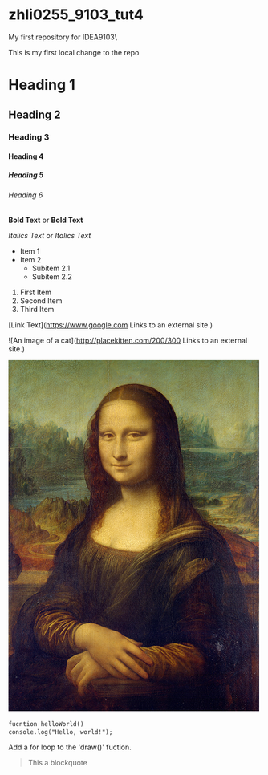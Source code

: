 # zhli0255_9103_tut4
My first repository for IDEA9103\

This is my first local change to the repo

# Heading 1
## Heading 2
### Heading 3
#### Heading 4
##### Heading 5
###### Heading 6

**Bold Text** or __Bold Text__

*Italics Text* or _Italics Text_

- Item 1
- Item 2
  - Subitem 2.1
  - Subitem 2.2

1. First Item
2. Second Item
3. Third Item

[Link Text](https://www.google.com
Links to an external site.)

![An image of a cat](http://placekitten.com/200/300
Links to an external site.)

![An image of the Mona Lisa](assets/Mona_Lisa_by_Leonardo_da_Vinci_500_x_700.jpg)

```
fucntion helloWorld()
console.log("Hello, world!");
```

Add a for loop to the 'draw()' fuction.

> This a blockquote
